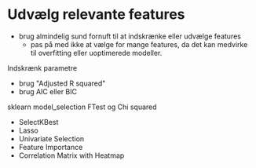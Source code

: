 # Udvælg relevante features

- brug almindelig sund fornuft til at indskrænke eller udvælge features
  - pas på med ikke at vælge for mange features, da det kan medvirke til overfitting eller uoptimerede modeller.

Indskrænk parametre
- brug "Adjusted R squared"
- brug AIC eller BIC

sklearn model_selection FTest og Chi squared

- SelectKBest
- Lasso
- Univariate Selection
- Feature Importance
- Correlation Matrix with Heatmap

